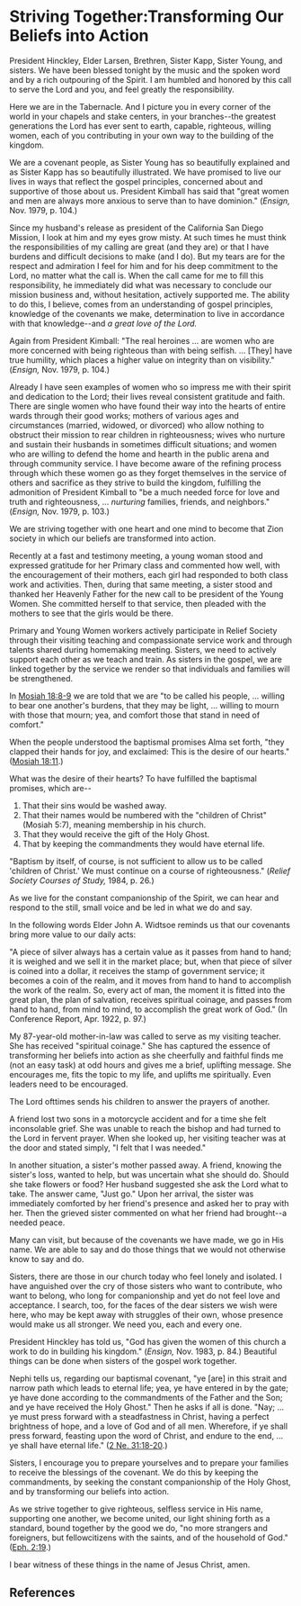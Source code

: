 # Striving Together:Transforming Our Beliefs into Action

President Hinckley, Elder Larsen, Brethren, Sister Kapp, Sister Young, and
sisters. We have been blessed tonight by the music and the spoken word and by
a rich outpouring of the Spirit. I am humbled and honored by this call to
serve the Lord and you, and feel greatly the responsibility.

Here we are in the Tabernacle. And I picture you in every corner of the world
in your chapels and stake centers, in your branches--the greatest generations
the Lord has ever sent to earth, capable, righteous, willing women, each of
you contributing in your own way to the building of the kingdom.

We are a covenant people, as Sister Young has so beautifully explained and as
Sister Kapp has so beautifully illustrated. We have promised to live our lives
in ways that reflect the gospel principles, concerned about and supportive of
those about us. President Kimball has said that "great women and men are
always more anxious to serve than to have dominion." (_Ensign,_ Nov. 1979, p.
104.)

Since my husband's release as president of the California San Diego Mission, I
look at him and my eyes grow misty. At such times he must think the
responsibilities of my calling are great (and they are) or that I have burdens
and difficult decisions to make (and I do). But my tears are for the respect
and admiration I feel for him and for his deep commitment to the Lord, no
matter what the call is. When the call came for me to fill this
responsibility, he immediately did what was necessary to conclude our mission
business and, without hesitation, actively supported me. The ability to do
this, I believe, comes from an understanding of gospel principles, knowledge
of the covenants we make, determination to live in accordance with that
knowledge--and _a great love of the Lord._

Again from President Kimball: "The real heroines ... are women who are more
concerned with being righteous than with being selfish. ... [They] have true
humility, which places a higher value on integrity than on visibility."
(_Ensign,_ Nov. 1979, p. 104.)

Already I have seen examples of women who so impress me with their spirit and
dedication to the Lord; their lives reveal consistent gratitude and faith.
There are single women who have found their way into the hearts of entire
wards through their good works; mothers of various ages and circumstances
(married, widowed, or divorced) who allow nothing to obstruct their mission to
rear children in righteousness; wives who nurture and sustain their husbands
in sometimes difficult situations; and women who are willing to defend the
home and hearth in the public arena and through community service. I have
become aware of the refining process through which these women go as they
forget themselves in the service of others and sacrifice as they strive to
build the kingdom, fulfilling the admonition of President Kimball to "be a
much needed force for love and truth and righteousness, ... _nurturing_
families, friends, and neighbors." (_Ensign,_ Nov. 1979, p. 103.)

We are striving together with one heart and one mind to become that Zion
society in which our beliefs are transformed into action.

Recently at a fast and testimony meeting, a young woman stood and expressed
gratitude for her Primary class and commented how well, with the encouragement
of their mothers, each girl had responded to both class work and activities.
Then, during that same meeting, a sister stood and thanked her Heavenly Father
for the new call to be president of the Young Women. She committed herself to
that service, then pleaded with the mothers to see that the girls would be
there.

Primary and Young Women workers actively participate in Relief Society through
their visiting teaching and compassionate service work and through talents
shared during homemaking meeting. Sisters, we need to actively support each
other as we teach and train. As sisters in the gospel, we are linked together
by the service we render so that individuals and families will be
strengthened.

In [Mosiah 18:8-9](/scriptures/bofm/mosiah/18.8-9?lang=eng#7) we are told that
we are "to be called his people, ... willing to bear one another's burdens, that
they may be light, ... willing to mourn with those that mourn; yea, and comfort
those that stand in need of comfort."

When the people understood the baptismal promises Alma set forth, "they
clapped their hands for joy, and exclaimed: This is the desire of our hearts."
([Mosiah 18:11](/scriptures/bofm/mosiah/18.11?lang=eng#10).)

What was the desire of their hearts? To have fulfilled the baptismal promises,
which are--

  1. That their sins would be washed away. 
  2. That their names would be numbered with the "children of Christ" (Mosiah 5:7), meaning membership in his church. 
  3. That they would receive the gift of the Holy Ghost. 
  4. That by keeping the commandments they would have eternal life. 

"Baptism by itself, of course, is not sufficient to allow us to be called
'children of Christ.' We must continue on a course of righteousness." (_Relief
Society Courses of Study,_ 1984, p. 26.)

As we live for the constant companionship of the Spirit, we can hear and
respond to the still, small voice and be led in what we do and say.

In the following words Elder John A. Widtsoe reminds us that our covenants
bring more value to our daily acts:

"A piece of silver always has a certain value as it passes from hand to hand;
it is weighed and we sell it in the market place; but, when that piece of
silver is coined into a dollar, it receives the stamp of government service;
it becomes a coin of the realm, and it moves from hand to hand to accomplish
the work of the realm. So, every act of man, the moment it is fitted into the
great plan, the plan of salvation, receives spiritual coinage, and passes from
hand to hand, from mind to mind, to accomplish the great work of God." (In
Conference Report, Apr. 1922, p. 97.)

My 87-year-old mother-in-law was called to serve as my visiting teacher. She
has received "spiritual coinage." She has captured the essence of transforming
her beliefs into action as she cheerfully and faithful finds me (not an easy
task) at odd hours and gives me a brief, uplifting message. She encourages me,
fits the topic to my life, and uplifts me spiritually. Even leaders need to be
encouraged.

The Lord ofttimes sends his children to answer the prayers of another.

A friend lost two sons in a motorcycle accident and for a time she felt
inconsolable grief. She was unable to reach the bishop and had turned to the
Lord in fervent prayer. When she looked up, her visiting teacher was at the
door and stated simply, "I felt that I was needed."

In another situation, a sister's mother passed away. A friend, knowing the
sister's loss, wanted to help, but was uncertain what she should do. Should
she take flowers or food? Her husband suggested she ask the Lord what to take.
The answer came, "Just go." Upon her arrival, the sister was immediately
comforted by her friend's presence and asked her to pray with her. Then the
grieved sister commented on what her friend had brought--a needed peace.

Many can visit, but because of the covenants we have made, we go in His name.
We are able to say and do those things that we would not otherwise know to say
and do.

Sisters, there are those in our church today who feel lonely and isolated. I
have anguished over the cry of those sisters who want to contribute, who want
to belong, who long for companionship and yet do not feel love and acceptance.
I search, too, for the faces of the dear sisters we wish were here, who may be
kept away with struggles of their own, whose presence would make us all
stronger. We need you, each and every one.

President Hinckley has told us, "God has given the women of this church a work
to do in building his kingdom." (_Ensign,_ Nov. 1983, p. 84.) Beautiful things
can be done when sisters of the gospel work together.

Nephi tells us, regarding our baptismal covenant, "ye [are] in this strait and
narrow path which leads to eternal life; yea, ye have entered in by the gate;
ye have done according to the commandments of the Father and the Son; and ye
have received the Holy Ghost." Then he asks if all is done. "Nay; ... ye must
press forward with a steadfastness in Christ, having a perfect brightness of
hope, and a love of God and of all men. Wherefore, if ye shall press forward,
feasting upon the word of Christ, and endure to the end, ... ye shall have
eternal life." ([2 Ne. 31:18-20](/scriptures/bofm/2-ne/31.18-20?lang=eng#17).)

Sisters, I encourage you to prepare yourselves and to prepare your families to
receive the blessings of the covenant. We do this by keeping the commandments,
by seeking the constant companionship of the Holy Ghost, and by transforming
our beliefs into action.

As we strive together to give righteous, selfless service in His name,
supporting one another, we become united, our light shining forth as a
standard, bound together by the good we do, "no more strangers and foreigners,
but fellowcitizens with the saints, and of the household of God." ([Eph.
2:19](/scriptures/nt/eph/2.19?lang=eng#18).)

I bear witness of these things in the name of Jesus Christ, amen.

## References

